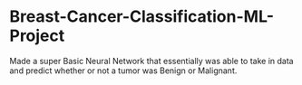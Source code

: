 # Breast-Cancer-Classification-ML-Project
Made a super Basic Neural Network that essentially was able to take in data and predict whether or not a tumor was Benign or Malignant.
